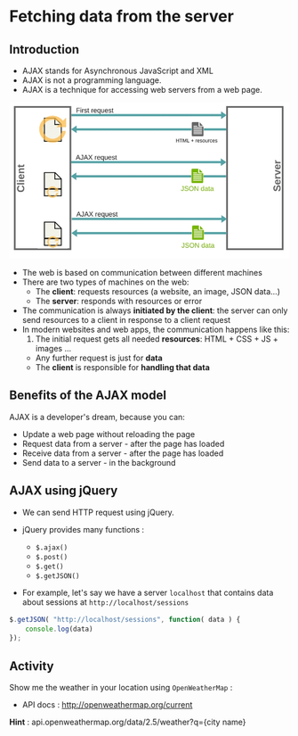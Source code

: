 # Fetching data from the server

## Introduction

* AJAX stands for Asynchronous JavaScript and XML
* AJAX is not a programming language.
* AJAX is a technique for accessing web servers from a web page.

![](images/ajax.jpg)

* The web is based on communication between different machines
* There are two types of machines on the web:
	* The **client**: requests resources (a website, an image, JSON data...)
	* The **server**: responds with resources or error
* The communication is always **initiated by the client**: the server can only send resources to a client in response to a client request
* In modern websites and web apps, the communication happens like this:
	1. The initial request gets all needed **resources**: HTML + CSS + JS + images ...
	* Any further request is just for **data**
	* The **client** is responsible for **handling that data**

## Benefits of the AJAX model

AJAX is a developer's dream, because you can:

* Update a web page without reloading the page
* Request data from a server - after the page has loaded
* Receive data from a server - after the page has loaded
* Send data to a server - in the background

## AJAX using jQuery

* We can send HTTP request using jQuery.

* jQuery provides many functions :

	* `$.ajax()`
	* `$.post()`
	* `$.get()`
	* `$.getJSON()`

* For example, let's say we have a server `localhost` that contains data about sessions at `http://localhost/sessions`

```javascript
$.getJSON( "http://localhost/sessions", function( data ) {
	console.log(data)
});
```

## Activity

Show me the weather in your location using `OpenWeatherMap` :

* API docs : http://openweathermap.org/current

**Hint** : api.openweathermap.org/data/2.5/weather?q={city name}
